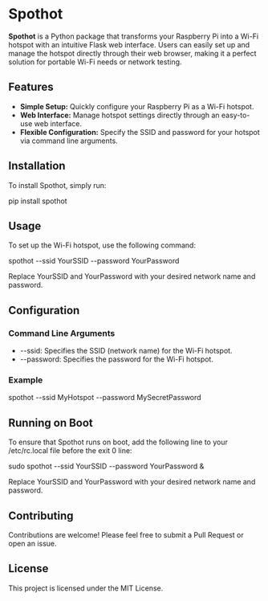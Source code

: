 # Spothot

**Spothot** is a Python package that transforms your Raspberry Pi into a Wi-Fi hotspot with an intuitive Flask web interface. Users can easily set up and manage the hotspot directly through their web browser, making it a perfect solution for portable Wi-Fi needs or network testing.

## Features

- **Simple Setup:** Quickly configure your Raspberry Pi as a Wi-Fi hotspot.
- **Web Interface:** Manage hotspot settings directly through an easy-to-use web interface.
- **Flexible Configuration:** Specify the SSID and password for your hotspot via command line arguments.

## Installation

To install Spothot, simply run:

pip install spothot

## Usage

To set up the Wi-Fi hotspot, use the following command:

spothot --ssid YourSSID --password YourPassword

Replace YourSSID and YourPassword with your desired network name and password.

## Configuration

### Command Line Arguments

- --ssid: Specifies the SSID (network name) for the Wi-Fi hotspot.
- --password: Specifies the password for the Wi-Fi hotspot.

### Example

spothot --ssid MyHotspot --password MySecretPassword

## Running on Boot

To ensure that Spothot runs on boot, add the following line to your /etc/rc.local file before the exit 0 line:

sudo spothot --ssid YourSSID --password YourPassword &

Replace YourSSID and YourPassword with your desired network name and password.

## Contributing

Contributions are welcome! Please feel free to submit a Pull Request or open an issue.

## License

This project is licensed under the MIT License.
